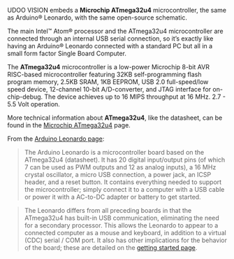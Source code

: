 
UDOO VISION embeds a **Microchip ATmega32u4** microcontroller, the same as Arduino&reg; Leonardo, with the same open-source schematic.

The main Intel&trade; Atom&reg; processor and the ATmega32u4 microcontroller are connected through an internal USB serial connection, so it’s exactly like having an Arduino® Leonardo connected with a standard PC but all in a small form factor Single Board Computer.

The **ATmega32u4** microcontroller is a low-power Microchip 8-bit AVR RISC-based microcontroller featuring 32KB self-programming flash program memory, 2.5KB SRAM, 1KB EEPROM, USB 2.0 full-speed/low speed device, 12-channel 10-bit A/D-converter, and JTAG interface for on-chip-debug. The device achieves up to 16 MIPS throughput at 16 MHz. 2.7 - 5.5 Volt operation.

More technical information about **ATmega32u4**, like the datasheet, can be found in the [Microchip ATmega32u4](https://www.microchip.com/wwwproducts/en/atmega32u4) page.

From the [Arduino Leonardo page](https://www.arduino.cc/en/Main/Arduino_BoardLeonardo):

> The Arduino Leonardo is a microcontroller board based on the ATmega32u4 (datasheet). It has 20 digital input/output pins (of which 7 can be used as PWM outputs and 12 as analog inputs), a 16 MHz crystal oscillator, a micro USB connection, a power jack, an ICSP header, and a reset button. It contains everything needed to support the microcontroller; simply connect it to a computer with a USB cable or power it with a AC-to-DC adapter or battery to get started.

> The Leonardo differs from all preceding boards in that the ATmega32u4 has built-in USB communication, eliminating the need for a secondary processor. This allows the Leonardo to appear to a connected computer as a mouse and keyboard, in addition to a virtual (CDC) serial / COM port. It also has other implications for the behavior of the board; these are detailed on the [getting started page](https://www.arduino.cc/en/Guide/ArduinoLeonardoMicro).
